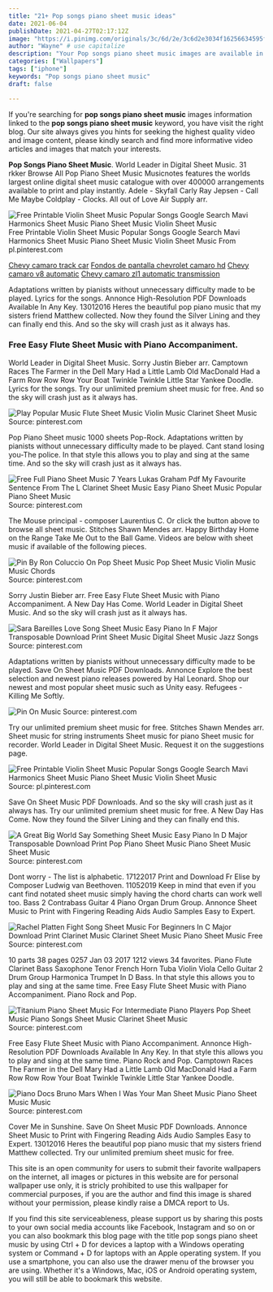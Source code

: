 ```yaml
---
title: "21+ Pop songs piano sheet music ideas"
date: 2021-06-04
publishDate: 2021-04-27T02:17:12Z
image: "https://i.pinimg.com/originals/3c/6d/2e/3c6d2e3034f16256634595ffe8585c20.jpg"
author: "Wayne" # use capitalize
description: "Your Pop songs piano sheet music images are available in this site. Pop songs piano sheet music are a topic that is being searched for and liked by netizens today. You can Find and Download the Pop songs piano sheet music files here. Download all royalty-free photos and vectors."
categories: ["Wallpapers"]
tags: ["iphone"]
keywords: "Pop songs piano sheet music"
draft: false

---
```


If you're searching for **pop songs piano sheet music** images information linked to the **pop songs piano sheet music** keyword, you have visit the right  blog.  Our site always  gives you  hints  for seeking  the highest  quality video and image  content, please kindly search and find more informative video articles and images  that match your interests.

**Pop Songs Piano Sheet Music**. World Leader in Digital Sheet Music. 31 rkker Browse All Pop Piano Sheet Music Musicnotes features the worlds largest online digital sheet music catalogue with over 400000 arrangements available to print and play instantly. Adele - Skyfall Carly Ray Jepsen - Call Me Maybe Coldplay - Clocks. All out of Love Air Supply arr.

![Free Printable Violin Sheet Music Popular Songs Google Search Mavi Harmonics Sheet Music Piano Sheet Music Violin Sheet Music](https://i.pinimg.com/originals/3c/66/5c/3c665c49310c5c76bc4d33bd0f2c5305.jpg "Free Printable Violin Sheet Music Popular Songs Google Search Mavi Harmonics Sheet Music Piano Sheet Music Violin Sheet Music")
Free Printable Violin Sheet Music Popular Songs Google Search Mavi Harmonics Sheet Music Piano Sheet Music Violin Sheet Music From pl.pinterest.com

[Chevy camaro track car](/chevy-camaro-track-car/)
[Fondos de pantalla chevrolet camaro hd](/fondos-de-pantalla-chevrolet-camaro-hd/)
[Chevy camaro v8 automatic](/chevy-camaro-v8-automatic/)
[Chevy camaro zl1 automatic transmission](/chevy-camaro-zl1-automatic-transmission/)

Adaptations written by pianists without unnecessary difficulty made to be played. Lyrics for the songs. Annonce High-Resolution PDF Downloads Available In Any Key. 13012016 Heres the beautiful pop piano music that my sisters friend Matthew collected. Now they found the Silver Lining and they can finally end this. And so the sky will crash just as it always has.

### Free Easy Flute Sheet Music with Piano Accompaniment.

World Leader in Digital Sheet Music. Sorry Justin Bieber arr. Camptown Races The Farmer in the Dell Mary Had a Little Lamb Old MacDonald Had a Farm Row Row Row Your Boat Twinkle Twinkle Little Star Yankee Doodle. Lyrics for the songs. Try our unlimited premium sheet music for free. And so the sky will crash just as it always has.


![Play Popular Music Flute Sheet Music Violin Music Clarinet Sheet Music](https://i.pinimg.com/originals/d2/f7/6f/d2f76f14b1810b5269413979c2205ab8.png "Play Popular Music Flute Sheet Music Violin Music Clarinet Sheet Music")
Source: pinterest.com

Pop Piano Sheet music 1000 sheets Pop-Rock. Adaptations written by pianists without unnecessary difficulty made to be played. Cant stand losing you-The police. In that style this allows you to play and sing at the same time. And so the sky will crash just as it always has.

![Free Full Piano Sheet Music 7 Years Lukas Graham Pdf My Favourite Sentence From The L Clarinet Sheet Music Easy Piano Sheet Music Popular Piano Sheet Music](https://i.pinimg.com/564x/f3/45/c3/f345c3570ae80f0665669b2111009428.jpg "Free Full Piano Sheet Music 7 Years Lukas Graham Pdf My Favourite Sentence From The L Clarinet Sheet Music Easy Piano Sheet Music Popular Piano Sheet Music")
Source: pinterest.com

The Mouse principal - composer Laurentius C. Or click the button above to browse all sheet music. Stitches Shawn Mendes arr. Happy Birthday Home on the Range Take Me Out to the Ball Game. Videos are below with sheet music if available of the following pieces.

![Pin By Ron Coluccio On Pop Sheet Music Pop Sheet Music Violin Music Music Chords](https://i.pinimg.com/originals/de/16/d0/de16d0779a5c774e8dc580d170f5cb59.jpg "Pin By Ron Coluccio On Pop Sheet Music Pop Sheet Music Violin Music Music Chords")
Source: pinterest.com

Sorry Justin Bieber arr. Free Easy Flute Sheet Music with Piano Accompaniment. A New Day Has Come. World Leader in Digital Sheet Music. And so the sky will crash just as it always has.

![Sara Bareilles Love Song Sheet Music Easy Piano In F Major Transposable Download Print Sheet Music Digital Sheet Music Jazz Songs](https://i.pinimg.com/originals/68/7f/c8/687fc8eb4636baaa2b4a2de775890420.gif "Sara Bareilles Love Song Sheet Music Easy Piano In F Major Transposable Download Print Sheet Music Digital Sheet Music Jazz Songs")
Source: pinterest.com

Adaptations written by pianists without unnecessary difficulty made to be played. Save On Sheet Music PDF Downloads. Annonce Explore the best selection and newest piano releases powered by Hal Leonard. Shop our newest and most popular sheet music such as Unity easy. Refugees - Killing Me Softly.

![Pin On Music](https://i.pinimg.com/originals/31/56/4f/31564f41f1c18bedeaa27cc83eecb8f0.png "Pin On Music")
Source: pinterest.com

Try our unlimited premium sheet music for free. Stitches Shawn Mendes arr. Sheet music for string instruments Sheet music for piano Sheet music for recorder. World Leader in Digital Sheet Music. Request it on the suggestions page.

![Free Printable Violin Sheet Music Popular Songs Google Search Mavi Harmonics Sheet Music Piano Sheet Music Violin Sheet Music](https://i.pinimg.com/originals/3c/66/5c/3c665c49310c5c76bc4d33bd0f2c5305.jpg "Free Printable Violin Sheet Music Popular Songs Google Search Mavi Harmonics Sheet Music Piano Sheet Music Violin Sheet Music")
Source: pl.pinterest.com

Save On Sheet Music PDF Downloads. And so the sky will crash just as it always has. Try our unlimited premium sheet music for free. A New Day Has Come. Now they found the Silver Lining and they can finally end this.

![A Great Big World Say Something Sheet Music Easy Piano In D Major Transposable Download Print Pop Piano Sheet Music Piano Sheet Music Sheet Music](https://i.pinimg.com/originals/98/64/4b/98644b78287a9d5b4e8b0599f1dfb1c8.gif "A Great Big World Say Something Sheet Music Easy Piano In D Major Transposable Download Print Pop Piano Sheet Music Piano Sheet Music Sheet Music")
Source: pinterest.com

Dont worry - The list is alphabetic. 17122017 Print and Download Fr Elise by Composer Ludwig van Beethoven. 11052019 Keep in mind that even if you cant find notated sheet music simply having the chord charts can work well too. Bass 2 Contrabass Guitar 4 Piano Organ Drum Group. Annonce Sheet Music to Print with Fingering Reading Aids Audio Samples Easy to Expert.

![Rachel Platten Fight Song Sheet Music For Beginners In C Major Download Print Clarinet Music Clarinet Sheet Music Piano Sheet Music Free](https://i.pinimg.com/originals/88/81/65/888165aa2a087eb6208db56c0bceace6.gif "Rachel Platten Fight Song Sheet Music For Beginners In C Major Download Print Clarinet Music Clarinet Sheet Music Piano Sheet Music Free")
Source: pinterest.com

10 parts 38 pages 0257 Jan 03 2017 1212 views 34 favorites. Piano Flute Clarinet Bass Saxophone Tenor French Horn Tuba Violin Viola Cello Guitar 2 Drum Group Harmonica Trumpet In D Bass. In that style this allows you to play and sing at the same time. Free Easy Flute Sheet Music with Piano Accompaniment. Piano Rock and Pop.

![Titanium Piano Sheet Music For Intermediate Piano Players Pop Sheet Music Piano Songs Sheet Music Clarinet Sheet Music](https://i.pinimg.com/originals/15/50/98/155098f82456f013194f7512344665d1.jpg "Titanium Piano Sheet Music For Intermediate Piano Players Pop Sheet Music Piano Songs Sheet Music Clarinet Sheet Music")
Source: pinterest.com

Free Easy Flute Sheet Music with Piano Accompaniment. Annonce High-Resolution PDF Downloads Available In Any Key. In that style this allows you to play and sing at the same time. Piano Rock and Pop. Camptown Races The Farmer in the Dell Mary Had a Little Lamb Old MacDonald Had a Farm Row Row Row Your Boat Twinkle Twinkle Little Star Yankee Doodle.

![Piano Docs Bruno Mars When I Was Your Man Sheet Music Piano Sheet Music Music](https://i.pinimg.com/originals/3c/6d/2e/3c6d2e3034f16256634595ffe8585c20.jpg "Piano Docs Bruno Mars When I Was Your Man Sheet Music Piano Sheet Music Music")
Source: pinterest.com

Cover Me in Sunshine. Save On Sheet Music PDF Downloads. Annonce Sheet Music to Print with Fingering Reading Aids Audio Samples Easy to Expert. 13012016 Heres the beautiful pop piano music that my sisters friend Matthew collected. Try our unlimited premium sheet music for free.

This site is an open community for users to submit their favorite wallpapers on the internet, all images or pictures in this website are for personal wallpaper use only, it is stricly prohibited to use this wallpaper for commercial purposes, if you are the author and find this image is shared without your permission, please kindly raise a DMCA report to Us.

If you find this site serviceableness, please support us by sharing this posts to your own social media accounts like Facebook, Instagram and so on or you can also bookmark this blog page with the title pop songs piano sheet music by using Ctrl + D for devices a laptop with a Windows operating system or Command + D for laptops with an Apple operating system. If you use a smartphone, you can also use the drawer menu of the browser you are using. Whether it's a Windows, Mac, iOS or Android operating system, you will still be able to bookmark this website.
